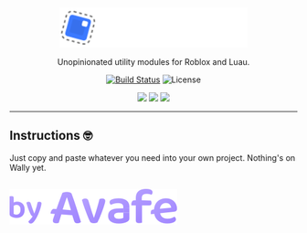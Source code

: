 <p align="center">
  <a href="https://avafe.me/moonlets">
    <picture>
      <source media="(prefers-color-scheme: dark)" srcset="/gh-assets/LogoWhite.svg"></source>
      <source media="(prefers-color-scheme: light)" srcset="/gh-assets/LogoBlack.svg"></source>
      <img alt="Moonlets" src="/gh-assets/LogoWhite.svg" height="70"></img>
    </picture>
  </a>
</p>

<p align="center">
  Unopinionated utility modules for Roblox and Luau.
</p>

<p align="center">
  <a href="https://github.com/imavafe/Moonlets/actions"><img src="https://img.shields.io/github/actions/workflow/status/imavafe/Moonlets/ci.yaml?branch=main" alt="Build Status"></img></a>
  <img title="MIT licensed" alt="License" src="https://img.shields.io/github/license/imavafe/Moonlets"></img>
</p>

<p align="center">
  <a href="https://avafe.me/bsky"><img src="https://img.shields.io/badge/Bluesky-0285FF?logo=bluesky&logoColor=fff&style=for-the-badge" /></a>
  <a href="https://avafe.me/x"><img src="https://img.shields.io/badge/X-000000?style=for-the-badge&logo=x&logoColor=white" /></a>
  <a href="https://avafe.me/discord"><img src="https://img.shields.io/badge/Discord-5865F2?style=for-the-badge&logo=discord&logoColor=white"></img></a>
</p>

---

## Instructions 🤓

Just copy and paste whatever you need into your own project. Nothing's on Wally yet.

##

[![By Avafe](/gh-assets/ByAvafe.svg)](https://avafe.me)
